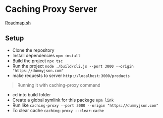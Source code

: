 # Caching Proxy Server

[Roadmap.sh](https://roadmap.sh/projects/caching-server)

## Setup

- Clone the repository
- Install dependencies `npm install`
- Build the project `npx tsc`
- Run the project `node ./build/cli.js --port 3000 --origin "https://dummyjson.com"`
- make requests to server `http://localhost:3000/products`

> Running it with caching-proxy command

- cd into build folder
- Create a global symlink for this package `npm link`
- Run like `caching-proxy --port 3000 --origin "https://dummyjson.com"`
- To clear cache `caching-proxy --clear-cache`
